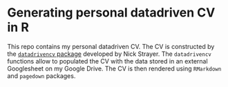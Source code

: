 
# Generating personal datadriven CV in R

This repo contains my personal datadriven CV. The CV is constructed by the [`datadrivencv` package](https://github.com/nstrayer/datadrivencv) developed by Nick Strayer. The `datadrivencv` functions allow to populated the CV with the data stored in an external Googlesheet on my Google Drive. The CV is then rendered using `RMarkdown` and `pagedown` packages.

